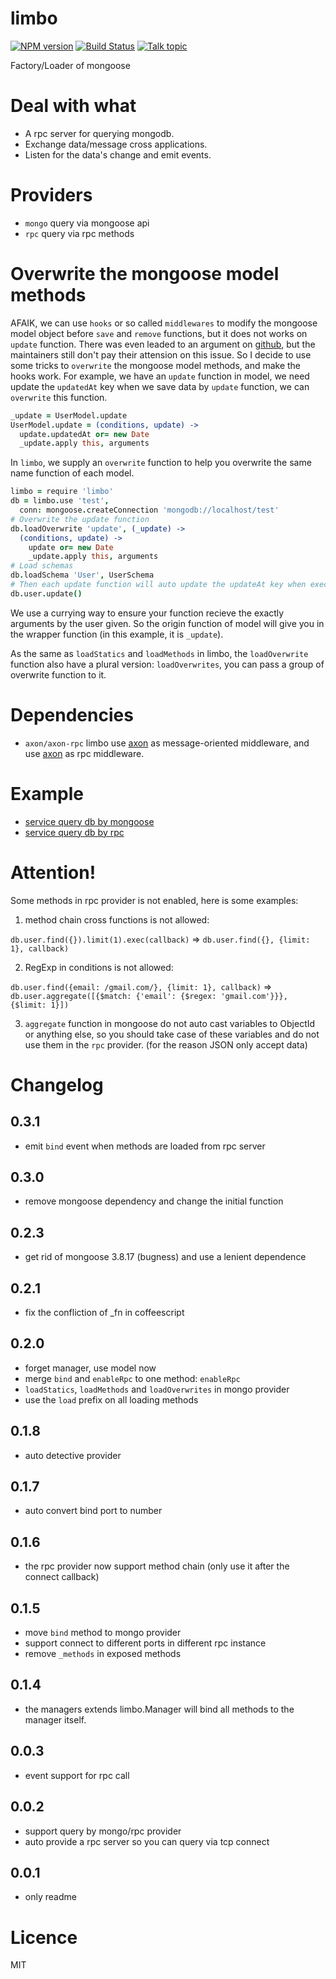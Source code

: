 limbo
=====

[![NPM version][npm-image]][npm-url]
[![Build Status][travis-image]][travis-url]
[![Talk topic][talk-image]][talk-url]

Factory/Loader of mongoose

# Deal with what
- A rpc server for querying mongodb.
- Exchange data/message cross applications.
- Listen for the data's change and emit events.

# Providers
- `mongo` query via mongoose api
- `rpc` query via rpc methods

# Overwrite the mongoose model methods

AFAIK, we can use `hooks` or so called `middlewares` to modify the mongoose model object before `save` and `remove` functions, but it does not works on `update` function. There was even leaded to an argument on [github](https://github.com/LearnBoost/mongoose/issues/964), but the maintainers still don't pay their attension on this issue.
So I decide to use some tricks to `overwrite` the mongoose model methods, and make the hooks work. For example, we have an `update` function in model, we need update the `updatedAt` key when we save data by `update` function, we can `overwrite` this function.

```coffeescript
_update = UserModel.update
UserModel.update = (conditions, update) ->
  update.updatedAt or= new Date
  _update.apply this, arguments
```

In `limbo`, we supply an `overwrite` function to help you overwrite the same name function of each model.

```coffeescript
limbo = require 'limbo'
db = limbo.use 'test',
  conn: mongoose.createConnection 'mongodb://localhost/test'
# Overwrite the update function
db.loadOverwrite 'update', (_update) ->
  (conditions, update) ->
    update or= new Date
    _update.apply this, arguments
# Load schemas
db.loadSchema 'User', UserSchema
# Then each update function will auto update the updateAt key when executed
db.user.update()
```

We use a currying way to ensure your function recieve the exactly arguments by the user given. So the origin function of model will give you in the wrapper function (in this example, it is `_update`).

As the same as `loadStatics` and `loadMethods` in limbo, the `loadOverwrite` function also have a plural version: `loadOverwrites`, you can pass a group of overwrite function to it.

# Dependencies
- `axon/axon-rpc` limbo use [axon](https://github.com/visionmedia/axon) as message-oriented middleware, and use [axon](https://github.com/visionmedia/axon-rpc) as rpc middleware.

# Example
- [service query db by mongoose](https://github.com/teambition/limbo/blob/master/examples/local.coffee)
- [service query db by rpc](https://github.com/teambition/limbo/blob/master/examples/remote.coffee)

# Attention!
Some methods in rpc provider is not enabled, here is some examples:

1. method chain cross functions is not allowed:

  `db.user.find({}).limit(1).exec(callback)` => `db.user.find({}, {limit: 1}, callback)`

2. RegExp in conditions is not allowed:

  `db.user.find({email: /gmail.com/}, {limit: 1}, callback)` => `db.user.aggregate([{$match: {'email': {$regex: 'gmail.com'}}}, {$limit: 1}])`

3. `aggregate` function in mongoose do not auto cast variables to ObjectId or anything else, so you should take case of these variables and do not use them in the `rpc` provider. (for the reason JSON only accept data)

# Changelog
## 0.3.1
- emit `bind` event when methods are loaded from rpc server

## 0.3.0
- remove mongoose dependency and change the initial function

## 0.2.3
- get rid of mongoose 3.8.17 (bugness) and use a lenient dependence

## 0.2.1
- fix the confliction of _fn in coffeescript

## 0.2.0
- forget manager, use model now
- merge `bind` and `enableRpc` to one method: `enableRpc`
- `loadStatics`, `loadMethods` and `loadOverwrites` in mongo provider
- use the `load` prefix on all loading methods

## 0.1.8
- auto detective provider

## 0.1.7
- auto convert bind port to number

## 0.1.6
- the rpc provider now support method chain (only use it after the connect callback)

## 0.1.5
- move `bind` method to mongo provider
- support connect to different ports in different rpc instance
- remove `_methods` in exposed methods

## 0.1.4
- the managers extends limbo.Manager will bind all methods to the manager itself.

## 0.0.3
- event support for rpc call

## 0.0.2
- support query by mongo/rpc provider
- auto provide a rpc server so you can query via tcp connect

## 0.0.1
- only readme

# Licence
MIT

[npm-url]: https://npmjs.org/package/limbo
[npm-image]: http://img.shields.io/npm/v/limbo.svg

[travis-url]: https://travis-ci.org/teambition/limbo
[travis-image]: http://img.shields.io/travis/teambition/limbo.svg

[talk-url]: https://guest.talk.ai/rooms/85bf7a403t
[talk-image]: https://img.shields.io/talk/t/85bf7a403t.svg
